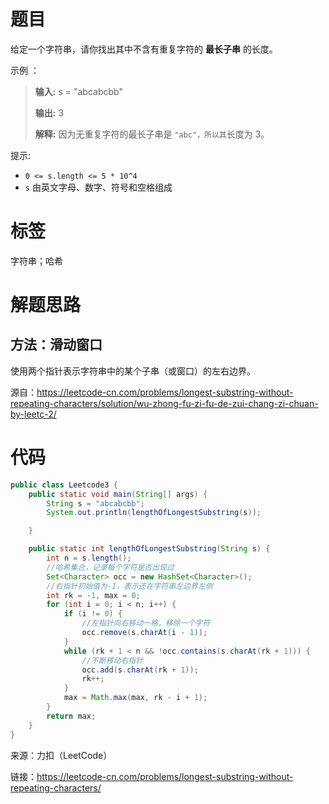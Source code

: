 # 题目

给定一个字符串，请你找出其中不含有重复字符的 **最长子串** 的长度。



示例 ：

> **输入:** s = "abcabcbb"
>
> **输出:** 3 
>
> **解释:** 因为无重复字符的最长子串是 `"abc"，所以其`长度为 3。

提示:

- `0 <= s.length <= 5 * 10^4`
- `s` 由英文字母、数字、符号和空格组成

# 标签

字符串；哈希

# 解题思路

## 方法：滑动窗口

使用两个指针表示字符串中的某个子串（或窗口）的左右边界。



源自：https://leetcode-cn.com/problems/longest-substring-without-repeating-characters/solution/wu-zhong-fu-zi-fu-de-zui-chang-zi-chuan-by-leetc-2/

# 代码

```java
public class Leetcode3 {
    public static void main(String[] args) {
        String s = "abcabcbb";
        System.out.println(lengthOfLongestSubstring(s));

    }

    public static int lengthOfLongestSubstring(String s) {
        int n = s.length();
        //哈希集合，记录每个字符是否出现过
        Set<Character> occ = new HashSet<Character>();
        //右指针初始值为-1，表示还在字符串左边界左侧
        int rk = -1, max = 0;
        for (int i = 0; i < n; i++) {
            if (i != 0) {
                //左指针向右移动一格，移除一个字符
                occ.remove(s.charAt(i - 1));
            }
            while (rk + 1 < n && !occ.contains(s.charAt(rk + 1))) {
                //不断移动右指针
                occ.add(s.charAt(rk + 1));
                rk++;
            }
            max = Math.max(max, rk - i + 1);
        }
        return max;
    }
}
```



来源：力扣（LeetCode）  

链接：https://leetcode-cn.com/problems/longest-substring-without-repeating-characters/